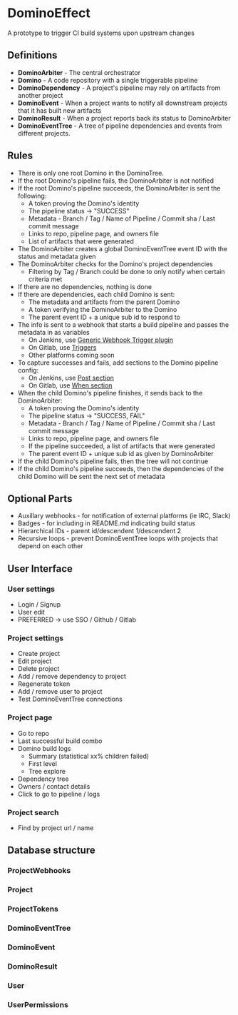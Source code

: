 # DominoEffect

A prototype to trigger CI build systems upon upstream changes

## Definitions

- **DominoArbiter** - The central orchestrator 
- **Domino** - A code repository with a single triggerable pipeline
- **DominoDependency** - A project's pipeline may rely on artifacts from another project
- **DominoEvent** - When a project wants to notify all downstream projects that it has built new artifacts
- **DominoResult** - When a project reports back its status to DominoArbiter
- **DominoEventTree** - A tree of pipeline dependencies and events from different projects. 

## Rules

- There is only one root Domino in the DominoTree.
- If the root Domino's pipeline fails, the DominoArbiter is not notified
- If the root Domino's pipeline succeeds, the DominoArbiter is sent the following:
  - A token proving the Domino's identity
  - The pipeline status -> "SUCCESS"
  - Metadata - Branch / Tag / Name of Pipeline / Commit sha / Last commit message
  - Links to repo, pipeline page, and owners file
  - List of artifacts that were generated
- The DominoArbiter creates a global DominoEventTree event ID with the status and metadata given
- The DominoArbiter checks for the Domino's project dependencies
  - Filtering by Tag / Branch could be done to only notify when certain criteria met
- If there are no dependencies, nothing is done
- If there are dependencies, each child Domino is sent:
  - The metadata and artifacts from the parent Domino
  - A token verifying the DominoArbiter to the Domino
  - The parent event ID + a unique sub id to respond to
- The info is sent to a webhook that starts a build pipeline and passes the metadata in as variables
    - On Jenkins, use [Generic Webhook Trigger plugin](https://wiki.jenkins.io/display/JENKINS/Generic+Webhook+Trigger+Plugin)
    - On Gitlab, use [Triggers](https://docs.gitlab.com/ee/ci/triggers/#adding-a-new-trigger)
    - Other platforms coming soon
- To capture successes and fails, add sections to the Domino pipeline config:
    - On Jenkins, use [Post section](https://github.com/jenkinsci/pipeline-model-definition-plugin/wiki/Running-multiple-steps#cleaning-up-after-yourself)
    - On Gitlab, use [When section](https://docs.gitlab.com/ee/ci/yaml/#when)
- When the child Domino's pipeline finishes, it sends back to the DominoArbiter:
  - A token proving the Domino's identity
  - The pipeline status -> "SUCCESS, FAIL"
  - Metadata - Branch / Tag / Name of Pipeline / Commit sha / Last commit message
  - Links to repo, pipeline page, and owners file
  - If the pipeline succeeded, a list of artifacts that were generated
  - The parent event ID + unique sub id as given by DominoArbiter
- If the child Domino's pipeline fails, then the tree will not continue
- If the child Domino's pipeline succeeds, then the dependencies of the child Domino will be sent the next set of metadata

## Optional Parts
- Auxillary webhooks - for notification of external platforms (ie IRC, Slack)
- Badges - for including in README.md indicating build status
- Hierarchical IDs - parent id/descendent 1/descendent 2
- Recursive loops - prevent DominoEventTree loops with projects that depend on each other


## User Interface

### User settings

- Login / Signup
- User edit
- PREFERRED -> use SSO / Github / Gitlab

### Project settings

- Create project
- Edit project
- Delete project
- Add / remove dependency to project
- Regenerate token
- Add / remove user to project
- Test DominoEventTree connections

### Project page

- Go to repo
- Last successful build combo
- Domino build logs
  - Summary (statistical xx% children failed)
  - First level
  - Tree explore
- Dependency tree
- Owners / contact details
- Click to go to pipeline / logs

### Project search

- Find by project url / name

## Database structure

### ProjectWebhooks

### Project

### ProjectTokens

### DominoEventTree

### DominoEvent

### DominoResult

### User

### UserPermissions

